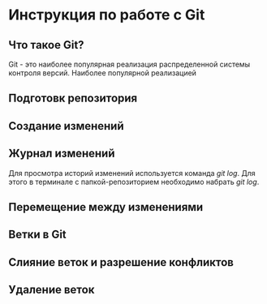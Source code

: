 # Инструкция по работе с Git

## Что такое Git?
Git - это наиболее популярная реализация распределенной системы контроля версий. Наиболее популярной реализацией 
## Подготовк репозитория

## Создание изменений

## Журнал изменений
Для просмотра историй изменений используется команда *git log*. Для этого в терминале с папкой-репозиторием необходимо набрать *git log*.
## Перемещение между изменениями

## Ветки в Git

## Слияние веток и разрешение конфликтов

## Удаление веток
